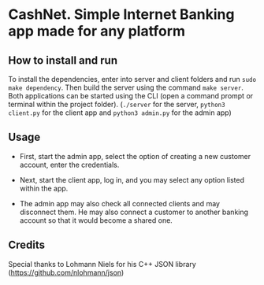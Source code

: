# CashNet. Simple Internet Banking app made for any platform

## How to install and run
To install the dependencies, enter into server and client folders and run `sudo make dependency`.
Then build the server using the command `make server`.
Both applications can be started using the CLI (open a command prompt or terminal within the project folder). (`./server` for the server, `python3 client.py` for the client app and `python3 admin.py` for the admin app)

## Usage
- First, start the admin app, select the option of creating a new customer account, enter the credentials.
- Next, start the client app, log in, and you may select any option listed within the app.

- The admin app may also check all connected clients and may disconnect them. He may also connect a customer to another banking account so that it would become a shared one.

## Credits
Special thanks to Lohmann Niels for his C++ JSON library (https://github.com/nlohmann/json)
